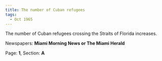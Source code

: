 ```yaml
---  
title: The number of Cuban refugees  
tags:  
  - Oct 1965  
---  
```

  
The number of Cuban refugees crossing the Straits of Florida increases.  
  
Newspapers: **Miami Morning News or The Miami Herald**  
  
Page: **1**, Section: **A** 

